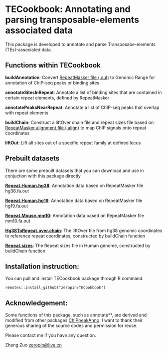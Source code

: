 # TECookbook: Annotating and parsing transposable-elements associated data

This package is developed to annotate and parse Transposabe-elements (TEs)-associated data.

## Functions within TECookbook

**buildAnnotation**: Convert [RepeatMasker file (.out)](https://repeatmasker.org/species/hg.html) to Genomic Range for annotation of ChIP-seq peaks or binding sites

**annotateSitesInRepeat**: Annotate a list of binding sites that are contained in certain repeat elements, defined by RepeatMasker

**annotatePeaksNearRepeat**: Annotate a list of ChIP-seq peaks that overlap with repeat elements

**buildChain**: Construct a liftOver chain file and repeat sizes file based on [RepeatMasker alignment file (.align)](https://repeatmasker.org/species/hg.html) to map ChIP signals onto repeat coordinates

**liftOut**: Lift all sites out of a specific repeat family at defined locus

## Prebuilt datasets

There are some prebuilt datasets that you can download and use in conjuction with this package directly

[**Repeat.Human.hg38**](https://share.weiyun.com/3gXU6Chs): Annotation data based on RepeatMasker file hg38.fa.out

[**Repeat.Human.hg19**](https://share.weiyun.com/tIlSmg3m): Annotation data based on RepeatMasker file hg19.fa.out

[**Repeat.Mouse.mm10**](https://share.weiyun.com/TIYK2Q8s): Annotation data based on RepeatMasker file mm10.fa.out

[**Hg38ToRepeat.over.chain**](https://share.weiyun.com/wB9jqSaO): The liftOver file from hg38 genomic coordinates to reference repeat coordinates, constructed by buildChain function

[**Repeat.sizes**](https://share.weiyun.com/wB9jqSaO): The Repeat sizes file in Human genome, constructed by buildChain function

## Installation instruction:

You can pull and install TECookbook package through R command:

`remotes::install_github("zeropin/TECookbook")`

## Acknowledgement:

Some functions of this package, such as annotate\*\*, are derived and modified from other packages [ChIPpeakAnno](https://github.com/jianhong/ChIPpeakAnno). I want to thank their generous sharing of the source codes and permission for reuse.

Please contact me if you have any question.

Zheng Zuo [zeropin\@live.cn](mailto:zeropin@live.cn)
